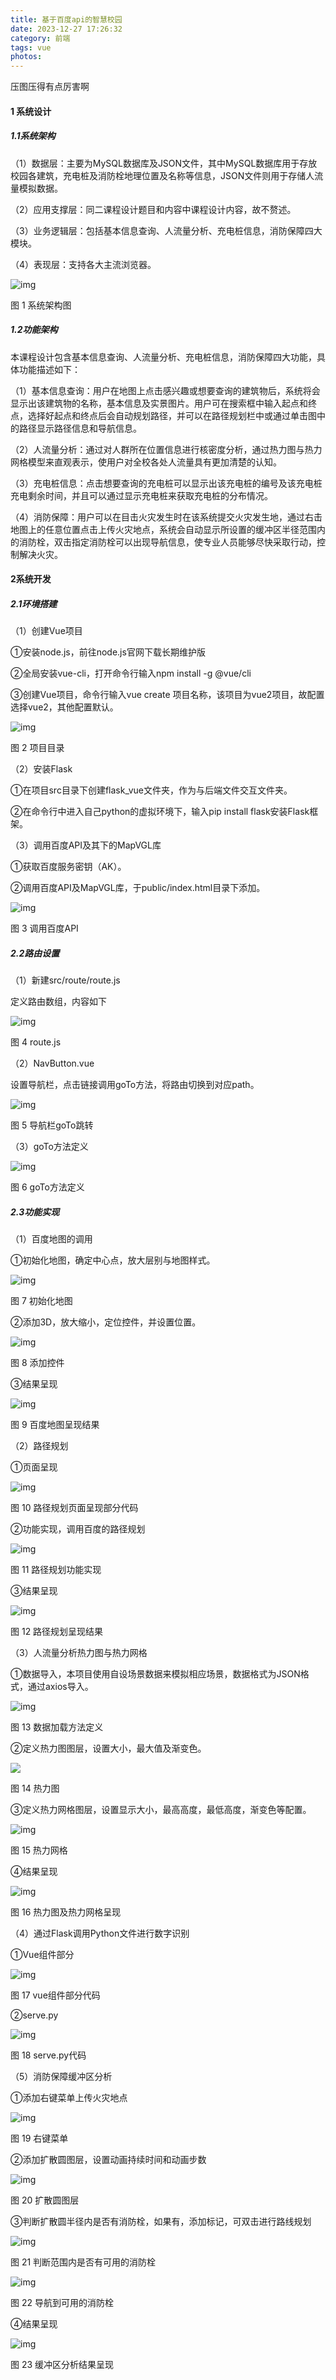 ```yaml
---
title: 基于百度api的智慧校园
date: 2023-12-27 17:26:32
category: 前端
tags: vue
photos:
---
```


<!-- more -->

压图压得有点厉害啊

#### 1 系统设计

##### **1.1**系统架构

（1）数据层：主要为MySQL数据库及JSON文件，其中MySQL数据库用于存放校园各建筑，充电桩及消防栓地理位置及名称等信息，JSON文件则用于存储人流量模拟数据。

（2）应用支撑层：同二课程设计题目和内容中课程设计内容，故不赘述。

（3）业务逻辑层：包括基本信息查询、人流量分析、充电桩信息，消防保障四大模块。

（4）表现层：支持各大主流浏览器。

![img](https://raw.githubusercontent.com/QBrer/blog_img/main/202402271720075.jpg)

图 1 系统架构图

##### **1.2**功能架构

本课程设计包含基本信息查询、人流量分析、充电桩信息，消防保障四大功能，具体功能描述如下：

（1）基本信息查询：用户在地图上点击感兴趣或想要查询的建筑物后，系统将会显示出该建筑物的名称，基本信息及实景图片。用户可在搜索框中输入起点和终点，选择好起点和终点后会自动规划路径，并可以在路径规划栏中或通过单击图中的路径显示路径信息和导航信息。

（2）人流量分析：通过对人群所在位置信息进行核密度分析，通过热力图与热力网格模型来直观表示，使用户对全校各处人流量具有更加清楚的认知。

（3）充电桩信息：点击想要查询的充电桩可以显示出该充电桩的编号及该充电桩充电剩余时间，并且可以通过显示充电桩来获取充电桩的分布情况。

（4）消防保障：用户可以在目击火灾发生时在该系统提交火灾发生地，通过右击地图上的任意位置点击上传火灾地点，系统会自动显示所设置的缓冲区半径范围内的消防栓，双击指定消防栓可以出现导航信息，使专业人员能够尽快采取行动，控制解决火灾。

#### **2**系统开发

##### **2.1**环境搭建

（1）创建Vue项目

①安装node.js，前往node.js官网下载长期维护版

②全局安装vue-cli，打开命令行输入npm install -g @vue/cli

③创建Vue项目，命令行输入vue create 项目名称，该项目为vue2项目，故配置选择vue2，其他配置默认。

![img](https://raw.githubusercontent.com/QBrer/blog_img/main/202402271721676.jpg)

图 2 项目目录

（2）安装Flask

①在项目src目录下创建flask_vue文件夹，作为与后端文件交互文件夹。

②在命令行中进入自己python的虚拟环境下，输入pip install flask安装Flask框架。

（3）调用百度API及其下的MapVGL库

①获取百度服务密钥（AK）。

②调用百度API及MapVGL库，于public/index.html目录下添加。

![img](https://raw.githubusercontent.com/QBrer/blog_img/main/202402271720429.jpg)

图 3 调用百度API

##### **2.2**路由设置

（1）新建src/route/route.js

定义路由数组，内容如下

![img](https://raw.githubusercontent.com/QBrer/blog_img/main/202402271721990.jpg)

图 4 route.js

（2）NavButton.vue 

设置导航栏，点击链接调用goTo方法，将路由切换到对应path。

![img](https://raw.githubusercontent.com/QBrer/blog_img/main/202402271721136.jpg)

图 5 导航栏goTo跳转

（3）goTo方法定义

![img](https://raw.githubusercontent.com/QBrer/blog_img/main/202402271722149.jpg)

图 6 goTo方法定义

##### **2.3**功能实现

（1）百度地图的调用

①初始化地图，确定中心点，放大层别与地图样式。

![img](https://raw.githubusercontent.com/QBrer/blog_img/main/202402271722088.jpg)

图 7 初始化地图

②添加3D，放大缩小，定位控件，并设置位置。

![img](https://raw.githubusercontent.com/QBrer/blog_img/main/202402271722099.jpg)

图 8 添加控件

③结果呈现

![img](https://raw.githubusercontent.com/QBrer/blog_img/main/202402271722072.jpg)

图 9 百度地图呈现结果

（2）路径规划

①页面呈现

![img](https://raw.githubusercontent.com/QBrer/blog_img/main/202402271722568.jpg)

图 10 路径规划页面呈现部分代码

②功能实现，调用百度的路径规划

![img](https://raw.githubusercontent.com/QBrer/blog_img/main/202402271722556.jpg)

图 11 路径规划功能实现

③结果呈现

![img](https://raw.githubusercontent.com/QBrer/blog_img/main/202402271722100.jpg)

图 12 路径规划呈现结果

（3）人流量分析热力图与热力网格

①数据导入，本项目使用自设场景数据来模拟相应场景，数据格式为JSON格式，通过axios导入。

![img](https://raw.githubusercontent.com/QBrer/blog_img/main/202402271722988.jpg)

图 13 数据加载方法定义

②定义热力图图层，设置大小，最大值及渐变色。

![](https://raw.githubusercontent.com/QBrer/blog_img/main/img/202403171737484.jpg)

图 14 热力图

③定义热力网格图层，设置显示大小，最高高度，最低高度，渐变色等配置。

![img](https://raw.githubusercontent.com/QBrer/blog_img/main/202402271722552.jpg)

图 15 热力网格

④结果呈现

![img](https://raw.githubusercontent.com/QBrer/blog_img/main/202402271722682.jpg)

图 16 热力图及热力网格呈现

（4）通过Flask调用Python文件进行数字识别

①Vue组件部分

![img](https://raw.githubusercontent.com/QBrer/blog_img/main/202402271722473.jpg)

图 17 vue组件部分代码

②serve.py

![img](https://raw.githubusercontent.com/QBrer/blog_img/main/202402271722087.jpg)

图 18 serve.py代码

（5）消防保障缓冲区分析

①添加右键菜单上传火灾地点

![img](file:///C:/Users/QBrer/AppData/Local/Temp/msohtmlclip1/01/clip_image038.jpg)

图 19 右键菜单

②添加扩散圆图层，设置动画持续时间和动画步数

![img](https://raw.githubusercontent.com/QBrer/blog_img/main/202402271722759.jpg)

图 20 扩散圆图层

③判断扩散圆半径内是否有消防栓，如果有，添加标记，可双击进行路线规划

![img](https://raw.githubusercontent.com/QBrer/blog_img/main/202402271723012.jpg)

图 21 判断范围内是否有可用的消防栓

![img](https://raw.githubusercontent.com/QBrer/blog_img/main/202402271723266.jpg)

图 22 导航到可用的消防栓

④结果呈现

![img](https://raw.githubusercontent.com/QBrer/blog_img/main/202402271723261.jpg)

图 23 缓冲区分析结果呈现

 